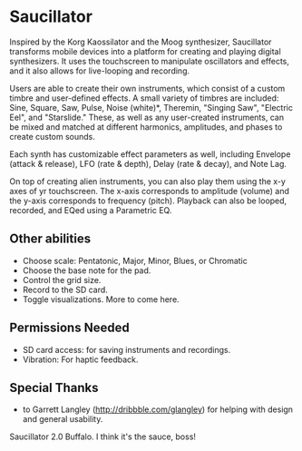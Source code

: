 Saucillator
===

Inspired by the Korg Kaossilator and the Moog synthesizer, Saucillator transforms mobile devices into a platform for creating and playing digital synthesizers. It uses the touchscreen to manipulate oscillators and effects, and it also allows for live-looping and recording.

Users are able to create their own instruments, which consist of a custom timbre and user-defined effects. A small variety of timbres are included: Sine, Square, Saw, Pulse, Noise (white)*, Theremin, "Singing Saw", "Electric Eel", and "Starslide." These, as well as any user-created instruments, can be mixed and matched at different harmonics, amplitudes, and phases to create custom sounds.

Each synth has customizable effect parameters as well, including Envelope (attack & release), LFO (rate & depth), Delay (rate & decay), and Note Lag.

On top of creating alien instruments, you can also play them using the x-y axes of yr touchscreen. The x-axis corresponds to amplitude (volume) and the y-axis corresponds to frequency (pitch). Playback can also be looped, recorded, and EQed using a Parametric EQ.

Other abilities
---
- Choose scale: Pentatonic, Major, Minor, Blues, or Chromatic
- Choose the base note for the pad. 
- Control the grid size.
- Record to the SD card.
- Toggle visualizations. More to come here.

Permissions Needed
---
- SD card access: for saving instruments and recordings.
- Vibration: For haptic feedback.

Special Thanks
---
- to Garrett Langley (http://dribbble.com/glangley) for helping with design and general usability.

Saucillator 2.0 Buffalo. I think it's the sauce, boss!
